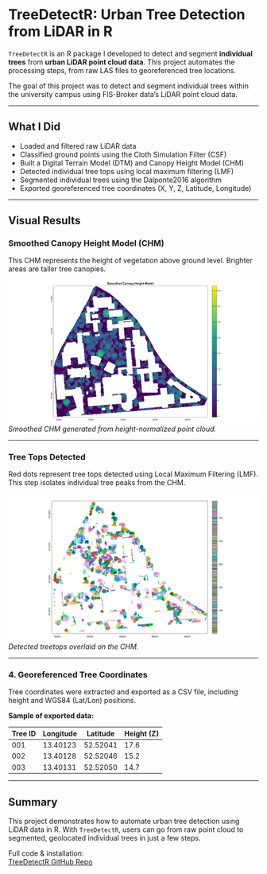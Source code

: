 # TreeDetectR: Urban Tree Detection from LiDAR in R

`TreeDetectR` is an R package I developed to detect and segment **individual trees** from **urban LiDAR point cloud data**. This project automates the processing steps, from raw LAS files to georeferenced tree locations.

The goal of this project was to detect and segment individual trees within the university campus using FIS-Broker data’s LiDAR point cloud data. 

---

## What I Did

- Loaded and filtered raw LiDAR data
- Classified ground points using the Cloth Simulation Filter (CSF)
- Built a Digital Terrain Model (DTM) and Canopy Height Model (CHM)
- Detected individual tree tops using local maximum filtering (LMF)
- Segmented individual trees using the Dalponte2016 algorithm
- Exported georeferenced tree coordinates (X, Y, Z, Latitude, Longitude)

---

## Visual Results

### Smoothed Canopy Height Model (CHM)

This CHM represents the height of vegetation above ground level. Brighter areas are taller tree canopies.

![CHM](assets/TreeDetectR/Smoothed_CHM.png)
*Smoothed CHM generated from height-normalized point cloud.*

---

### Tree Tops Detected

Red dots represent tree tops detected using Local Maximum Filtering (LMF). This step isolates individual tree peaks from the CHM.

![Tree Tops](assets/TreeDetectR/treetops.png)
*Detected treetops overlaid on the CHM.*

---



### 4. Georeferenced Tree Coordinates

Tree coordinates were extracted and exported as a CSV file, including height and WGS84 (Lat/Lon) positions.

**Sample of exported data:**

| Tree ID | Longitude | Latitude | Height (Z) |
|---------|-----------|----------|------------|
| 001     | 13.40123  | 52.52041 | 17.6       |
| 002     | 13.40128  | 52.52046 | 15.2       |
| 003     | 13.40131  | 52.52050 | 14.7       |

---

## Summary

This project demonstrates how to automate urban tree detection using LiDAR data in R. With `TreeDetectR`, users can go from raw point cloud to segmented, geolocated individual trees in just a few steps.

Full code & installation:  
[TreeDetectR GitHub Repo](https://github.com/fyeqaa/TreeDetectR)

